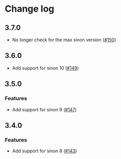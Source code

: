 # Change log

## 3.7.0
* No longer check for the max sinon version ([#150](https://github.com/domenic/sinon-chai/issues/150))

## 3.6.0
* Add support for sinon 10 ([#149](https://github.com/domenic/sinon-chai/issues/149))

## 3.5.0

### Features
* Add support for sinon 9 ([#147](https://github.com/domenic/sinon-chai/issues/147))

## 3.4.0

### Features
* Add support for sinon 8 ([#143](https://github.com/domenic/sinon-chai/issues/143))
